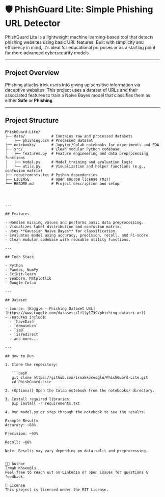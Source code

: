 # 🛡️ PhishGuard Lite: Simple Phishing URL Detector

PhishGuard Lite is a lightweight machine learning-based tool that detects phishing websites using basic URL features. Built with simplicity and efficiency in mind, it's ideal for educational purposes or as a starting point for more advanced cybersecurity models.

---

## Project Overview

Phishing attacks trick users into giving up sensitive information via deceptive websites. This project uses a dataset of URLs and their associated features to train a Naive Bayes model that classifies them as either **Safe** or **Phishing**.

---

##  Project Structure

```text
PhishGuard-Lite/
├── data/            # Contains raw and processed datasets
    ├── phishing.csv # Processed dataset
├── notebooks/       # Jupyter/Colab notebooks for experiments and EDA
├── src/             # Clean modular Python codebase
│   ├── features.py  # Feature engineering and data preprocessing functions
│   ├── model.py     # Model training and evaluation logic
│   └── utils.py     # Visualization and helper functions (e.g., confusion matrix)
├── requirements.txt # Python dependencies
├── LICENSE          # Open source license (MIT)
└── README.md        # Project description and setup




---

## Features

- Handles missing values and performs basic data preprocessing.
- Visualizes label distribution and confusion matrix.
- Uses **Gaussian Naive Bayes** for classification.
- Evaluates model using accuracy, precision, recall, and F1-score.
- Clean modular codebase with reusable utility functions.

---

## Tech Stack

- Python
- Pandas, NumPy
- Scikit-learn
- Seaborn, Matplotlib
- Google Colab

---

## Dataset

- Source: [Kaggle - Phishing Dataset URL](https://www.kaggle.com/datasets/lilly1739/phishing-dataset-url)
- Features include:
  - `haveDash`
  - `domainLen`
  - `is@`
  - `isredirect`
  - and more...

---

## How to Run

1. Clone the repository:

   ```bash
   git clone https://github.com/irmakkoseoglu/PhishGuard-Lite.git
   cd PhishGuard-Lite
   
2. (Optional) Open the Colab notebook from the notebooks/ directory.

3. Install required libraries:
   pip install -r requirements.txt
   
4. Run model.py or step through the notebook to see the results.

Example Results
Accuracy: ~88%

Precision: ~90%

Recall: ~86%

Note: Results may vary depending on data split and preprocessing.


👩‍💻 Author
Irmak Köseoğlu
Feel free to reach out on LinkedIn or open issues for questions & feedback.

📝 License
This project is licensed under the MIT License.
